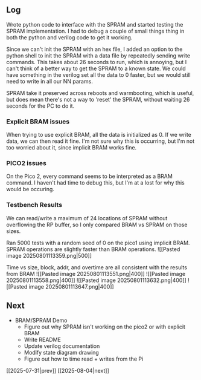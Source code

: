 ## Log
Wrote python code to interface with the SPRAM and started testing the SPRAM implementation. I had to debug a couple of small things thing in both the python and verilog code to get it working.

Since we can't init the SPRAM with an hex file, I added an option to the python shell to init the SPRAM with a data file by repeatedly sending write commands. This takes about 26 seconds to run, which is annoying, but I can't think of a better way to get the SPRAM to a known state. We could have something in the verilog set all the data to 0 faster, but we would still need to write in all our NN params. 

SPRAM take it preserved across reboots and warmbooting, which is useful, but does mean there's not a way to 'reset' the SPRAM, without waiting 26 seconds for the PC to do it.
### Explicit BRAM issues
When trying to use explicit BRAM, all the data is initialized as 0. If we write data, we can then read it fine. I'm not sure why this is occurring, but I'm not too worried about it, since implicit BRAM works fine.
### PICO2 issues
On the Pico 2, every command seems to be interpreted as a BRAM command. I haven't had time to debug this, but I'm at a lost for why this would be occuring.
### Testbench Results
We can read/write a maximum of 24 locations of SPRAM without overflowing the RP buffer, so I only compared BRAM vs SPRAM on those sizes.

Ran 5000 tests with a random seed of 0 on the pico1 using implicit BRAM. SPRAM operations are slightly faster than BRAM operations. 
![[Pasted image 20250801113359.png|500]]

Time vs size, block, addr, and overtime are all consistent with the results from BRAM
![[Pasted image 20250801113551.png|400]]
![[Pasted image 20250801113558.png|400]]
![[Pasted image 20250801113632.png|400]]
![[Pasted image 20250801113647.png|400]]

## Next
- BRAM/SPRAM Demo
	- Figure out why SPRAM isn't working on the pico2 or with explicit BRAM
	- Write README
	- Update verilog documentation
	- Modify state diagram drawing
	- Figure out how to time read + writes from the Pi

[[2025-07-31|prev]] [[2025-08-04|next]]
